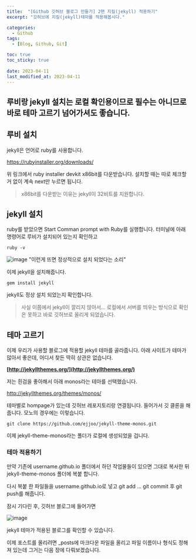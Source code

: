 ```yaml
---
title:  "[Github 깃허브 블로그 만들기] 2편 지킬(jekyll) 적용하기"
excerpt: "깃허브에 지킬(jekyll)테마를 적용해봅시다."

categories:
  - Github
tags:
  - [Blog, Github, Git]

toc: true
toc_sticky: true
 
date: 2023-04-11
last_modified_at: 2023-04-11
---
```


## 루비랑 jekyll 설치는 로컬 확인용이므로 필수는 아니므로 바로 테마 고르기 넘어가셔도 좋습니다.

## **루비 설치**

jekyll은 언어로 ruby를 사용합니다.

https://rubyinstaller.org/downloads/

위 링크에서 ruby installer devkit x86bit를 다운받습니다. 설치할 때는 따로 체크할 거 없이 계속 next만 누르면 됩니다.

> x86bit를 다운받는 이유는 jekyll이 32비트를 지원합니다.

## **jekyll 설치**

ruby를 받았으면 Start Comman prompt with Ruby를 실행합니다. 터미널에 아래 명령어로 루비가 설치되어 있는지 확인하고 

```
ruby -v
```

![image](https://user-images.githubusercontent.com/62383521/231188433-e828d9ca-4776-46cf-af24-ef38598c2fe8.png)
"이런게 뜨면 정상적으로 설치 되었다는 소리"

이제 jekyll을 설치해줍니다.

```
gem install jekyll
```

jekyll도 정상 설치 되었는지 확인합니다.

> 사실 이쯤에서 jekyll이 깔리지 않아서... 로컬에서 서버를 띄우는 방식으로 확인은 못하고 바로 깃허브로 올리게 되었습니다.

## **테마 고르기** 

이제 우리가 사용할 블로그에 적용할 jekyll 테마를 골라줍니다. 아래 사이트가 테마가 많아서 좋은데, 어디서 찾든 딱히 상관은 없습니다.

**[http://jekyllthemes.org/](http://jekyllthemes.org/)**


저는 흰검을 좋아해서 아래 monos라는 테마를 선택했습니다.



http://jekyllthemes.org/themes/monos/

테마별로 hompage가 있는데 깃허브 레포지토리랑 연결됩니다. 들어가서 깃 클론을 해줍니다. 모노의 경우에는 이렇습니다.

```
git clone https://github.com/ejjoo/jekyll-theme-monos.git
```

이제 jekyll-theme-monos라는 폴더가 로컬에 생성되었을 겁니다.

### ****테마 적용하기****

만약 기존에 username.github.io 폴더에서 하던 작업물들이 있으면 그대로 복사한 뒤 jekyll-theme-monos 폴더에 복붙 합니다.

다시 복붙 한 파일들을 username.github.io로 넣고 git add ... git commit 후 git push를 해줍니다.

잠시 기다린 후, 깃허브 블로그에 들어가면

![image](https://user-images.githubusercontent.com/62383521/231188537-6c407df0-5a9e-48e7-be89-b25464d6a8be.png)

jekyll 테마가 적용된 블로그를 확인할 수 있습니다. 

이제 포스트를 올리려면 \_posts에 마크다운 파일을 올리고 파일 이름이나 형식도 정해져 있는데 그거는 다음 장에 다뤄보겠습니다.
